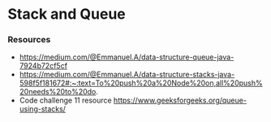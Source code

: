 # Stack and Queue

### Resources

- https://medium.com/@Emmanuel.A/data-structure-queue-java-7924b72cf5cf
- https://medium.com/@Emmanuel.A/data-structure-stacks-java-598f5f181672#:~:text=To%20push%20a%20Node%20on,all%20push%20needs%20to%20do.
- Code challenge 11 resource https://www.geeksforgeeks.org/queue-using-stacks/
